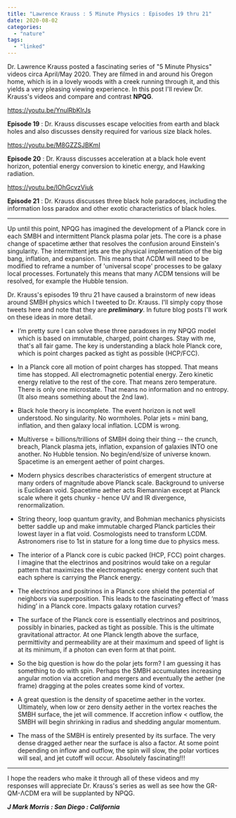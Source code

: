 ```yaml
---
title: "Lawrence Krauss : 5 Minute Physics : Episodes 19 thru 21"
date: 2020-08-02
categories: 
  - "nature"
tags: 
  - "linked"
---
```


Dr. Lawrence Krauss posted a fascinating series of "5 Minute Physics" videos circa April/May 2020. They are filmed in and around his Oregon home, which is in a lovely woods with a creek running through it, and this yields a very pleasing viewing experience. In this post I'll review Dr. Krauss's videos and compare and contrast **NPQG**.

https://youtu.be/YnulRbKIrJs

**Episode 19** : Dr. Krauss discusses escape velocities from earth and black holes and also discusses density required for various size black holes.

https://youtu.be/M8GZZSJBKmI

**Episode 20** : Dr. Krauss discusses acceleration at a black hole event horizon, potential energy conversion to kinetic energy, and Hawking radiation.

https://youtu.be/IOhGcvzViuk

**Episode 21** : Dr. Krauss discusses three black hole paradoces, including the information loss paradox and other exotic characteristics of black holes.

* * *

Up until this point, NPQG has imagined the development of a Planck core in each SMBH and intermittent Planck plasma polar jets. The core is a phase change of spacetime æther that resolves the confusion around Einstein's singularity. The intermittent jets are the physical implementation of the big bang, inflation, and expansion. This means that ΛCDM will need to be modified to reframe a number of 'universal scope' processes to be galaxy local processes. Fortunately this means that many ΛCDM tensions will be resolved, for example the Hubble tension.

Dr. Krauss's episodes 19 thru 21 have caused a brainstorm of new ideas around SMBH physics which I tweeted to Dr. Krauss. I'll simply copy those tweets here and note that they are **_preliminary_**. In future blog posts I'll work on these ideas in more detail.

- I’m pretty sure I can solve these three paradoxes in my NPQG model which is based on immutable, charged, point charges. Stay with me, that's all fair game. The key is understanding a black hole Planck core, which is point charges packed as tight as possible (HCP/FCC).

- In a Planck core all motion of point charges has stopped. That means time has stopped. All electromagnetic potential energy. Zero kinetic energy relative to the rest of the core. That means zero temperature. There is only one microstate. That means no information and no entropy. (It also means something about the 2nd law).

- Black hole theory is incomplete. The event horizon is not well understood. No singularity. No wormholes. Polar jets = mini bang, inflation, and then galaxy local inflation. LCDM is wrong.

- Multiverse = billions/trillions of SMBH doing their thing -- the crunch, breach, Planck plasma jets, inflation, expansion of galaxies INTO one another. No Hubble tension. No begin/end/size of universe known. Spacetime is an emergent aether of point charges.

- Modern physics describes characteristics of emergent structure at many orders of magnitude above Planck scale. Background to universe is Euclidean void. Spacetime aether acts Riemannian except at Planck scale where it gets chunky - hence UV and IR divergence, renormalization.

- String theory, loop quantum gravity, and Bohmian mechanics physicists better saddle up and make immutable charged Planck particles their lowest layer in a flat void. Cosmologists need to transform LCDM. Astronomers rise to 1st in stature for a long time due to physics mess.

- The interior of a Planck core is cubic packed (HCP, FCC) point charges. I imagine that the electrinos and positrinos would take on a regular pattern that maximizes the electromagnetic energy content such that each sphere is carrying the Planck energy.

- The electrinos and positrinos in a Planck core shield the potential of neighbors via superposition. This leads to the fascinating effect of ‘mass hiding’ in a Planck core. Impacts galaxy rotation curves?

- The surface of the Planck core is essentially electrinos and positrinos, possibly in binaries, packed as tight as possible. This is the ultimate gravitational attractor. At one Planck length above the surface, permittivity and permeability are at their maximum and speed of light is at its minimum, if a photon can even form at that point.

- So the big question is how do the polar jets form? I am guessing it has something to do with spin. Perhaps the SMBH accumulates increasing angular motion via accretion and mergers and eventually the aether (ne frame) dragging at the poles creates some kind of vortex.

- A great question is the density of spacetime aether in the vortex. Ultimately, when low or zero density aether in the vortex reaches the SMBH surface, the jet will commence. If accretion inflow < outflow, the SMBH will begin shrinking in radius and shedding angular momentum.

- The mass of the SMBH is entirely presented by its surface. The very dense dragged aether near the surface is also a factor. At some point depending on inflow and outflow, the spin will slow, the polar vortices will seal, and jet cutoff will occur. Absolutely fascinating!!!

* * *

I hope the readers who make it through all of these videos and my responses will appreciate Dr. Krauss's series as well as see how the GR-QM-ΛCDM era will be supplanted by NPQG.

**_J Mark Morris : San Diego : California_**
